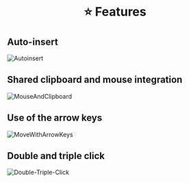 <h1 align="center">⭐ Features</h1>

## Auto-insert

![Autoinsert](https://user-images.githubusercontent.com/59105868/184704759-58ec3e53-b59a-4d99-96e3-d022fe544c9c.gif)

## Shared clipboard and mouse integration

![MouseAndClipboard](https://user-images.githubusercontent.com/59105868/184706043-89449d75-5895-4e45-b9e4-39e40be6aaec.gif)

## Use of the arrow keys

![MoveWithArrowKeys](https://user-images.githubusercontent.com/59105868/184707592-d91e8afe-ee7c-4dea-92fc-87ba8912cc14.gif)

## Double and triple click

![Double-Triple-Click](https://user-images.githubusercontent.com/59105868/184708163-7b252295-9c8b-4942-b31b-480d165df05d.gif)
